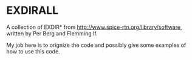 EXDIRALL
=====

A collection of EXDIR* from http://www.spice-rtn.org/library/software, written
by Per Berg and Flemming If.

My job here is to orignize the code and possibly give some examples of how to use
this code.
